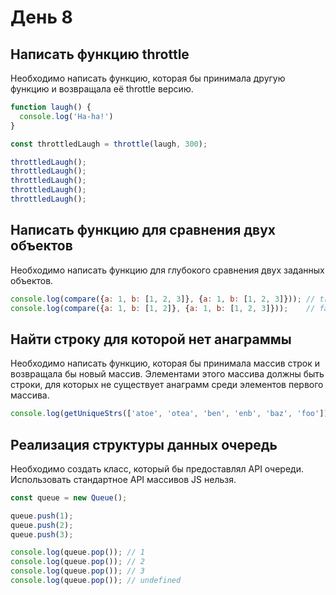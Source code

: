 # День 8

## Написать функцию throttle

Необходимо написать функцию, которая бы принимала другую функцию и возвращала её throttle версию.

```js
function laugh() {
  console.log('Ha-ha!')
}

const throttledLaugh = throttle(laugh, 300);

throttledLaugh();
throttledLaugh();
throttledLaugh();
throttledLaugh();
throttledLaugh();
```

## Написать функцию для сравнения двух объектов

Необходимо написать функцию для глубокого сравнения двух заданных объектов.

```js
console.log(compare({a: 1, b: [1, 2, 3]}, {a: 1, b: [1, 2, 3]})); // true
console.log(compare({a: 1, b: [1, 2]}, {a: 1, b: [1, 2, 3]}));    // false
```

## Найти строку для которой нет анаграммы

Необходимо написать функцию, которая бы принимала массив строк и возвращала бы новый массив.
Элементами этого массива должны быть строки, для которых не существует анаграмм среди элементов первого массива.

```js
console.log(getUniqueStrs(['atoe', 'otea', 'ben', 'enb', 'baz', 'foo'])); // ['baz', 'foo']
```

## Реализация структуры данных очередь

Необходимо создать класс, который бы предоставлял API очереди.
Использовать стандартное API массивов JS нельзя.

```js
const queue = new Queue();

queue.push(1);
queue.push(2);
queue.push(3);

console.log(queue.pop()); // 1
console.log(queue.pop()); // 2
console.log(queue.pop()); // 3
console.log(queue.pop()); // undefined
```